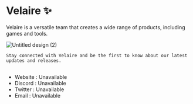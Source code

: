# Velaire ✨

Velaire is a versatile team that creates a wide range of products, including games and tools.

![Untitled design (2)](https://github.com/Velaire/.github/assets/172803768/b38a2c81-2c73-4e1e-90a7-f3b1842a5723)

`Stay connected with Velaire and be the first to know about our latest updates and releases.`

##
- Website : Unavailable
- Discord : Unavailable
- Twitter : Unavailable
- Email : Unavailable

